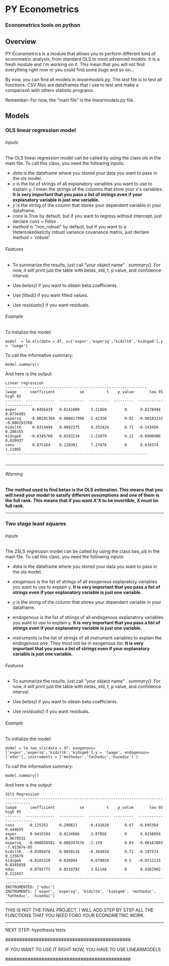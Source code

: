 # PY Econometrics
### Econometrics tools on python 

## Overview

PY Econometrics is a module that allows you to perform different kind of econometric analysis, from standard OLS to most
advanced models.
It is a fresh module and i'm working on it. This mean that you will not find everything right now or you could find some bugs and so on...

By now, you can find all models in *linearmodels.py*. The *test* file is to test all functions. CSV files are dataframes that i use to test and make
a comparison with others statistic programs.

Remember: For now, the "main file" is the *linearmodels.py* file. 


## Models
### OLS linear regression model

###### Inputs
The OLS linear regression model can be called by using the class *ols* in the main file. To call this class, you need the following inputs:

- *data* is the dataframe where you stored your data you want to pass in the ols model.
- *x* is the list of strings of all explanatory variables you want to use to explain y. I mean the strings of the columns that store your x's variables.
**It is very important that you pass a list of strings even if your explanatory variable is just one variable.**
- *y* is the string of the column that stores your dependent variable in your dataframe.
- *cons* is True by default, but if you want to regress without intercept, just declare *cons = False* .
- *method* is "non_robust" by default, but if you want to a Heteroskedastcity robust variance covariance matrix, just declare *method = 'robust'* 

###### Features
- To summarize the results, just call "your object name" . *summary()*. For now, it will print just the table with betas, std, t, p value, and confidence
interval.

- Use *betas()* if you want to obtain beta coefficients.

- Use *fitted()* if you want fitted values.

- Use *residuals()* if you want residuals.

###### Example 

To initialize the model:

```
model  = lm.ols(data = df, x=['exper','expersq','kidslt6','kidsge6'],y = 'lwage')
```

To call the informative summary:
```
model.summary()
```

And here is the output:
```
Linear regression
---------------------------------------------------------------
lwage      coefficient           se          t    p_value       low 95       high 95
-------  -------------  -----------  ---------  ---------  -----------  ------------
exper       0.0456439   0.0141809     3.21869        0      0.0178494    0.0734385
expersq    -0.00101304  0.000417998  -2.42356        0.02  -0.00183232  -0.000193768
kidslt6     0.0314494   0.0892375     0.352424       0.72  -0.143456     0.206355
kidsge6    -0.0345768   0.0283234    -1.22079        0.22  -0.0900906    0.020937
cons        0.875164    0.120301      7.27478        0      0.639374     1.11095
---------------------------------------------------------------


```

*******************************************
###### Warning

**The method used to find betas is the OLS estimation. This means that you will need your model to satsify different assumptions and one of them is the full rank. This means that if you want X'X to be invertible, X must be full rank.**
*******************************************




### Two stage least squares

###### Inputs
The 2SLS regression model can be called by using the class *two_sls* in the main file. To call this class, you need the following inputs:

- *data* is the dataframe where you stored your data you want to pass in the ols model.
- *exogenous* is the list of strings of all exogenous explanatory variables you want to use to explain y.
**It is very important that you pass a list of strings even if your explanatory variable is just one variable.**

- *y* is the string of the column that stores your dependent variable in your dataframe.

- *endogenous* is the list of strings of all endogenous explanatory variables you want to use to explain y.
**It is very important that you pass a list of strings even if your explanatory variable is just one variable.**

- *instruments* is the list of strings of all instrument variables to explain the endogenous one. They must not be in exogenous list.
**It is very important that you pass a list of strings even if your explanatory variable is just one variable.**

###### Features
- To summarize the results, just call "your object name" . *summary()*. For now, it will print just the table with betas, std, t, p value, and confidence
interval.

- Use *betas()* if you want to obtain beta coefficients.

- Use *residuals()* if you want residuals.

###### Example 

To initialize the model:

```
model = lm.two_sls(data = df, exogenous=['exper','expersq','kidslt6','kidsge6'],y = 'lwage', endogenous=['educ'], instruments = ['motheduc','fatheduc','huseduc'] )
```

To call the informative summary:
```
model.summary()
```

And here is the output:
```
2SlS Regression
---------------------------------------------------------------------------------
lwage      coefficient           se          t    p_value       low 95       high 95
-------  -------------  -----------  ---------  ---------  -----------  ------------
cons      -0.125352     0.290822     -0.431028       0.67  -0.695364     0.444659
exper      0.0415194    0.0134866     3.07856        0      0.0150856    0.0679532
expersq   -0.000858582  0.000397676  -2.159          0.03  -0.00163803  -7.91367e-05
kidslt6   -0.0309478    0.0850134    -0.364034       0.72  -0.197574     0.135679
kidsge6   -0.0183228    0.026984     -0.679026       0.5   -0.0712115    0.0345658
educ       0.0793775    0.0219792     3.61148        0      0.0362982    0.122457
---------------------------------------------------------------------------------
INSTRUMENTED: ['educ']
INSTRUMENTS: ['exper', 'expersq', 'kidslt6', 'kidsge6', 'motheduc', 'fatheduc', 'huseduc']

```











*******************************************
THIS IS NOT THE FINAL PROJECT. I WILL ADD STEP BY STEP ALL THE FUNCTIONS THAT YOU NEED FORO YOUR ECONOMETRIC WORK.
*******************************************

NEXT STEP: hypothesis tests


#############################################


IF YOU WANT TO USE IT RIGHT NOW, YOU HAVE TO USE LINEARMODELS


#############################################
